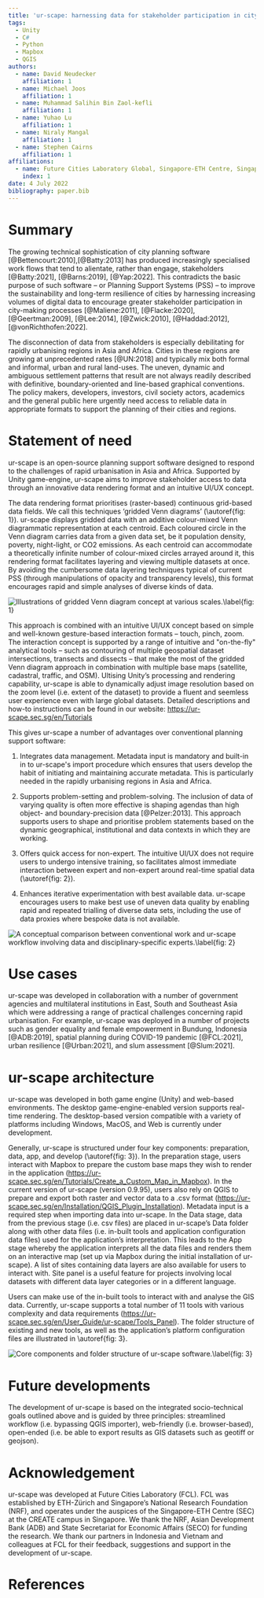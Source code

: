 ```yaml
---
title: 'ur-scape: harnessing data for stakeholder participation in city-making processes'
tags:
  - Unity
  - C#
  - Python
  - Mapbox
  - QGIS
authors:
  - name: David Neudecker
    affiliation: 1
  - name: Michael Joos
    affiliation: 1
  - name: Muhammad Salihin Bin Zaol-kefli
    affiliation: 1
  - name: Yuhao Lu
    affiliation: 1
  - name: Niraly Mangal
    affiliation: 1
  - name: Stephen Cairns
    affiliation: 1
affiliations:
  - name: Future Cities Laboratory Global, Singapore-ETH Centre, Singapore
    index: 1
date: 4 July 2022
bibliography: paper.bib 
---
```


# Summary

The growing technical sophistication of city planning software [@Bettencourt:2010],[@Batty:2013] has produced increasingly specialised work flows that tend to alientate, rather than engage, stakeholders [@Batty:2021], [@Barns:2019], [@Yap:2022]. This contradicts the basic purpose of such software – or Planning Support Systems (PSS) – to improve the sustainability and long-term resilience of cities by harnessing increasing volumes of digital data to encourage greater stakeholder participation in city-making processes [@Maliene:2011], [@Flacke:2020], [@Geertman:2009], [@Lee:2014], [@Zwick:2010], [@Haddad:2012], [@vonRichthofen:2022]. 

The disconnection of data from stakeholders is especially debilitating for rapidly urbanising regions in Asia and Africa. Cities in these regions are growing at unprecedented rates [@UN:2018] and typically mix both formal and informal, urban and rural land-uses. The uneven, dynamic and ambiguous settlement patterns that result are not always readily described with definitive, boundary-oriented and line-based graphical conventions. The policy makers, developers, investors, civil society actors, academics and the general public here urgently need access to reliable data in appropriate formats to support the planning of their cities and regions. 

# Statement of need

ur-scape is an open-source planning support software designed to respond to the challenges of rapid urbanisation in Asia and Africa. Supported by Unity game-engine, ur-scape aims to improve stakeholder access to data through an innovative data rendering format and an intuitive UI/UX concept.

The data rendering format prioritises (raster-based) continuous grid-based data fields. We call this techniques ‘gridded Venn diagrams’ (\autoref{fig: 1}). ur-scape displays gridded data with an additive colour-mixed Venn diagrammatic representation at each centroid. Each coloured circle in the Venn diagram carries data from a given data set, be it population density, poverty, night-light, or CO2 emissions. As each centroid can accommodate a theoretically infinite number of colour-mixed circles arrayed around it, this rendering format facilitates layering and viewing multiple datasets at once. By avoiding the cumbersome data layering techniques typical of current PSS (through manipulations of opacity and transparency levels), this format encourages rapid and simple analyses of diverse kinds of data.

![Illustrations of gridded Venn diagram concept at various scales.\label{fig: 1}](Figure_1.png)

This approach is combined with an intuitive UI/UX concept based on simple and well-known gesture-based interaction formats – touch, pinch, zoom. The interaction concept is supported by a range of intuitive and "on-the-fly" analytical tools – such as contouring of multiple geospatial dataset intersections, transects and dissects – that make the most of the gridded Venn diagram approach in combination with multiple base maps (satellite, cadastral, traffic, and OSM). Ultising Unity’s processing and rendering capability, ur-scape is able to dynamically adjust image resolution based on the zoom level (i.e. extent of the dataset) to provide a fluent and seemless user experience even with large global datasets. Detailed descriptions and how-to instructions can be found in our website: https://ur-scape.sec.sg/en/Tutorials 

This gives ur-scape a number of advantages over conventional planning support software:

1) Integrates data management. Metadata input is mandatory and built-in in to ur-scape's import procedure which ensures that users develop the habit of initiating and maintaining accurate metadata. This is particularly needed in the rapidly urbanising regions in Asia and Africa.

2) Supports problem-setting and problem-solving. The inclusion of data of varying quality is often more effective is shaping agendas than high object- and boundary-precision data [@Pelzer:2013]. This approach supports users to shape and prioritise problem statements based on the dynamic geographical, institutional and data contexts in which they are working.

3) Offers quick access for non-expert. The intuitive UI/UX does not require users to undergo intensive training, so facilitates almost immediate interaction between expert and non-expert around real-time spatial data (\autoref{fig: 2}).

4) Enhances iterative experimentation with best available data. ur-scape encourages users to make best use of uneven data quality by enabling rapid and repeated trialling of diverse data sets, including the use of data proxies where bespoke data is not available.

![A conceptual comparison between conventional work and ur-scape workflow involving data and disciplinary-specific experts.\label{fig: 2}](Figure_2.png)


# Use cases

ur-scape was developed in collaboration with a number of government agencies and multilateral institutions in East, South and Southeast Asia which were addressing a range of practical challenges concerning rapid urbanisation. For example, ur-scape was deployed in a number of projects such as gender equality and female empowerment in Bundung, Indonesia [@ADB:2019], spatial planning during COVID-19 pandemic [@FCL:2021], urban resilience [@Urban:2021], and slum assessment [@Slum:2021].

# ur-scape architecture

ur-scape was developed in both game engine (Unity) and web-based environments. The desktop game-engine-enabled version supports real-time rendering. The desktop-based version compatible with a variety of platforms including Windows, MacOS, and Web is currently under development.

Generally, ur-scape is structured under four key components: preparation, data, app, and develop (\autoref{fig: 3}). In the preparation stage, users interact with Mapbox to prepare the custom base maps they wish to render in the application 
(https://ur-scape.sec.sg/en/Tutorials/Create_a_Custom_Map_in_Mapbox). In the current version of ur-scape (version 0.9.95), users also rely on QGIS to prepare and export both raster and vector data to a .csv format (https://ur-scape.sec.sg/en/Installation/QGIS_Plugin_Installation). Metadata input is a required step when importing data into ur-scape. In the Data stage, data from the previous stage (i.e. csv files) are placed in ur-scape’s Data folder along with other data files (i.e. in-built tools and application configuration data files) used for the application’s interpretation. This leads to the App stage whereby the application interprets all the data files and renders them on an interactive map (set up via Mapbox during the initial installation of ur-scape). A list of sites containing data layers are also available for users to interact with. Site panel is a useful feature for projects involving local datasets with different data layer categories or in a different language.

Users can make use of the in-built tools to interact with and analyse the GIS data. Currently, ur-scape supports a total number of 11 tools with various complexity and data requirements (https://ur-scape.sec.sg/en/User_Guide/ur-scape/Tools_Panel). The folder structure of existing and new tools, as well as the application’s platform configuration files are illustrated in \autoref{fig: 3}.

![Core components and folder structure of ur-scape software.\label{fig: 3}](Figure_3.png)

# Future developments

The development of ur-scape is based on the integrated socio-technical goals outlined above and is guided by three principles: streamlined workflow (i.e. bypassing QGIS importer), web-friendly (i.e. browser-based), open-ended (i.e. be able to export results as GIS datasets such as geotiff or geojson). 

# Acknowledgement
ur-scape was developed at Future Cities Laboratory (FCL). FCL was established by ETH-Zürich and Singapore’s National Research Foundation (NRF), and operates under the auspices of the Singapore-ETH Centre (SEC) at the CREATE campus in Singapore. We thank the NRF, Asian Development Bank (ADB) and State Secretariat for Economic Affairs (SECO) for funding the research. We thank our partners in Indonesia and Vietnam and colleagues at FCL for their feedback, suggestions and support in the development of ur-scape.

# References
